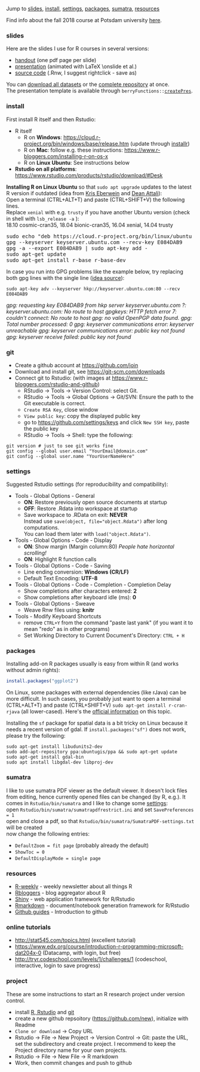 Jump to [slides](#slides), [install](#install), [settings](#settings), [packages](#packages), [sumatra](#sumatra), [resources](#resources)

Find info about the fall 2018 course at Potsdam university [here](https://github.com/brry/course/blob/master/uni.md).

### slides

Here are the slides I use for R courses in several versions:

* [handout](https://github.com/brry/course/raw/master/RcourseBerry.pdf) (one pdf page per slide)
* [presentation](https://github.com/brry/course/raw/master/RcourseBerry%20pres.pdf)
(animated with LaTeX \\onslide et al.)
* [source code](https://github.com/brry/course/raw/master/RcourseBerry.Rnw) (.Rnw, I suggest rightclick - save as)

You can [download all datasets](https://minhaskamal.github.io/DownGit/#/home?url=https://github.com/brry/course/tree/master/data) or the [complete repository](https://github.com/brry/course/archive/master.zip) at once.  
The presentation template is available through
`berryFunctions::`[`createPres`](https://www.rdocumentation.org/packages/berryFunctions/topics/createPres?).


### install
First install R itself and then Rstudio:

* R itself
  * R on **Windows**: <https://cloud.r-project.org/bin/windows/base/release.htm> (update through [installr](https://github.com/talgalili/installr/blob/master/README.md))
  * R on **Mac**: follow e.g. these instructions: https://www.r-bloggers.com/installing-r-on-os-x
  * R on **Linux Ubuntu**: See instructions below  
* **Rstudio on all platforms**: https://www.rstudio.com/products/rstudio/download/#Desk


**Installing R on Linux Ubuntu** so that `sudo apt upgrade` updates to the latest R version if outdated 
(idea from [Kris Eberwein](https://www.r-bloggers.com/how-to-install-r-on-linux-ubuntu-16-04-xenial-xerus) and [Dean Attali](https://www.digitalocean.com/community/tutorials/how-to-set-up-r-on-ubuntu-14-04)):  
Open a terminal (CTRL+ALT+T) and paste (CTRL+SHIFT+V) the following lines.  
Replace `xenial` with e.g. `trusty` if you have another Ubuntu version (check in shell with `lsb_release -a`  ):  
18.10 cosmic-cran35, 18.04 bionic-cran35, 16.04 xenial, 14.04 trusty

<pre>
sudo echo "deb https://cloud.r-project.org/bin/linux/ubuntu <b>xenial</b>/" | sudo tee -a /etc/apt/sources.list
gpg --keyserver keyserver.ubuntu.com --recv-key E084DAB9
gpg -a --export E084DAB9 | sudo apt-key add -
sudo apt-get update
sudo apt-get install r-base r-base-dev
</pre>
In case you run into GPG problems like the example below, try replacing both gpg lines with the single line 
([idea source](https://superuser.com/questions/620765/sudo-apt-key-adv-keyserver-keyserver-ubuntu-com-recv-7f0ceb10-command-return)):
```
sudo apt-key adv --keyserver hkp://keyserver.ubuntu.com:80 --recv E084DAB9
```

*gpg: requesting key E084DAB9 from hkp server keyserver.ubuntu.com
?: keyserver.ubuntu.com: No route to host
gpgkeys: HTTP fetch error 7: couldn't connect: No route to host
gpg: no valid OpenPGP data found.
gpg: Total number processed: 0
gpg: keyserver communications error: keyserver unreachable
gpg: keyserver communications error: public key not found
gpg: keyserver receive failed: public key not found*


### git

- Create a github account at <https://github.com/join>
- Download and install git, see <https://git-scm.com/downloads>
- Connect git to Rstudio: (with images at <https://www.r-bloggers.com/rstudio-and-github>)
  - RStudio -> Tools -> Version Control: select Git.
  - RStudio -> Tools -> Global Options -> Git/SVN: Ensure the path to the Git executable is correct.
  - `Create RSA Key`, close window
  - `View public key`: copy the displayed public key
  - go to <https://github.com/settings/keys> and click `New SSH key`, paste the public key
  - RStudio -> Tools -> Shell: type the following:
```
git version # just to see git works fine
git config --global user.email "YourEmail@domain.com"
git config --global user.name "YourUserNameHere"
```

  

### settings

Suggested Rstudio settings (for reproducibility and compatibility):

- Tools - Global Options - General
    - **ON**: Restore previously open source documents at startup  
    - **OFF**: Restore .Rdata into workspace at startup  
    - Save workspace to .RData on exit: **NEVER**  
Instead use `save(object, file="object.Rdata")` after long computations.  
You can load them later with `load("object.Rdata")`.
- Tools - Global Options - Code - Display
    - **ON**: Show margin (Margin column:80)  *People hate horizontal scrolling!*
    - **ON**: Highlight R function calls
- Tools - Global Options - Code - Saving
    - Line ending conversion: **Windows (CR/LF)**
    - Default Text Encoding: **UTF-8**
- Tools - Global Options - Code - Completion - Completion Delay
    - Show completions after characters entered: **2**
    - Show completions after keyboard idle (ms): **0**
- Tools - Global Options - Sweave
    - Weave Rnw files using: **knitr**
- Tools - Modify Keyboard Shortcuts
    - remove `CTRL+Y` from the command "paste last yank" (if you want it to mean "redo" as in other programs)
    - Set Working Directory to Current Document's Directory: `CTRL + H`


### packages

Installing add-on R packages usually is easy from within R (and works without admin rights):
```R
install.packages("ggplot2")
```
On Linux, some packages with external dependencies (like rJava) can be more difficult.
In such cases, you probably just want to open a terminal (CTRL+ALT+T) and paste (CTRL+SHIFT+V) `sudo apt-get install r-cran-rjava` (all lower-cased). 
Here's the [official information](https://cran.r-project.org/bin/linux/ubuntu/README.html#supported-packages) on this topic.

Installing the `sf` package for spatial data is a bit tricky on Linux because it needs a recent version of gdal. 
If `install.packages("sf")` does not work, please try the following:
```
sudo apt-get install libudunits2-dev
sudo add-apt-repository ppa:ubuntugis/ppa && sudo apt-get update
sudo apt-get install gdal-bin
sudo apt install libgdal-dev libproj-dev
```


### sumatra

I like to use sumatra PDF viewer as the default viewer. 
It doesn't lock files from editing, hence currently opened files can be changed (by R, e.g.).
It comes in `Rstudio/bin/sumatra` and I like to change some [settings](https://www.sumatrapdfreader.org/settings.html):  
open `Rstudio/bin/sumatra/sumatrapdfrestrict.ini` and set `SavePreferences = 1`  
open and close a pdf, so that `Rstudio/bin/sumatra/SumatraPDF-settings.txt` will be created  
now change the following entries:

* `DefaultZoom = fit page` (probably already the default)
* `ShowToc = 0`
* `DefaultDisplayMode = single page`


### resources

* [R-weekly](https://rweekly.org/) - weekly newsletter about all things R
* [Rbloggers](https://www.r-bloggers.com/) - blog aggregator about R
* [Shiny](https://shiny.rstudio.com/) - web application framework for R/Rstudio
* [Rmarkdown](http://rmarkdown.rstudio.com/) - document/notebook generation framework for R/Rstudio
* [Github guides](https://guides.github.com/) - Introduction to github


### online tutorials
* http://stat545.com/topics.html (excellent tutorial)
* https://www.edx.org/course/introduction-r-programming-microsoft-dat204x-0 (Datacamp, with login, but free)
* http://tryr.codeschool.com/levels/1/challenges/1 (codeschool, interactive, login to save progress)



### project

These are some instructions to start an R research project under version control.

- install [R, Rstudio](https://github.com/brry/course/#install) and [git](https://github.com/brry/course/#git) 
- create a new github repsoitory (<https://github.com/new>), initialize with Readme
- `Clone or download` -> Copy URL
- Rstudio -> File -> New Project -> Version Control -> Git: paste the URL, set the subdirectory and create project. I recommend to keep the Project directory name for your own projects.
- Rstudio -> File -> New File -> R markdown
- Work, then commit changes and push to github

